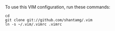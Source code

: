 To use this VIM configuration, run these commands:

    cd
    git clone git://github.com/shantamg/.vim
    ln -s ~/.vim/.vimrc .vimrc


